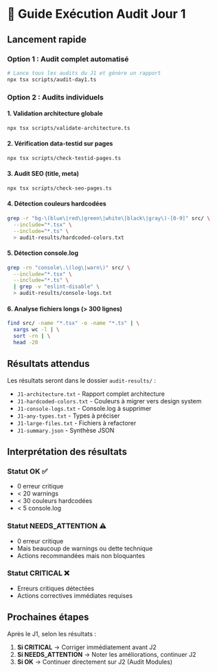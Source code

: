 # 🚀 Guide Exécution Audit Jour 1

## Lancement rapide

### Option 1 : Audit complet automatisé
```bash
# Lance tous les audits du J1 et génère un rapport
npx tsx scripts/audit-day1.ts
```

### Option 2 : Audits individuels

#### 1. Validation architecture globale
```bash
npx tsx scripts/validate-architecture.ts
```

#### 2. Vérification data-testid sur pages
```bash
npx tsx scripts/check-testid-pages.ts
```

#### 3. Audit SEO (title, meta)
```bash
npx tsx scripts/check-seo-pages.ts
```

#### 4. Détection couleurs hardcodées
```bash
grep -r "bg-\(blue\|red\|green\|white\|black\|gray\)-[0-9]" src/ \
  --include="*.tsx" \
  --include="*.ts" \
  > audit-results/hardcoded-colors.txt
```

#### 5. Détection console.log
```bash
grep -rn "console\.\(log\|warn\)" src/ \
  --include="*.tsx" \
  --include="*.ts" \
  | grep -v "eslint-disable" \
  > audit-results/console-logs.txt
```

#### 6. Analyse fichiers longs (> 300 lignes)
```bash
find src/ -name "*.tsx" -o -name "*.ts" | \
  xargs wc -l | \
  sort -rn | \
  head -20
```

## Résultats attendus

Les résultats seront dans le dossier `audit-results/` :
- `J1-architecture.txt` - Rapport complet architecture
- `J1-hardcoded-colors.txt` - Couleurs à migrer vers design system
- `J1-console-logs.txt` - Console.log à supprimer
- `J1-any-types.txt` - Types à préciser
- `J1-large-files.txt` - Fichiers à refactorer
- `J1-summary.json` - Synthèse JSON

## Interprétation des résultats

### Statut OK ✅
- 0 erreur critique
- < 20 warnings
- < 30 couleurs hardcodées
- < 5 console.log

### Statut NEEDS_ATTENTION ⚠️
- 0 erreur critique
- Mais beaucoup de warnings ou dette technique
- Actions recommandées mais non bloquantes

### Statut CRITICAL ❌
- Erreurs critiques détectées
- Actions correctives immédiates requises

## Prochaines étapes

Après le J1, selon les résultats :
1. **Si CRITICAL** → Corriger immédiatement avant J2
2. **Si NEEDS_ATTENTION** → Noter les améliorations, continuer J2
3. **Si OK** → Continuer directement sur J2 (Audit Modules)
